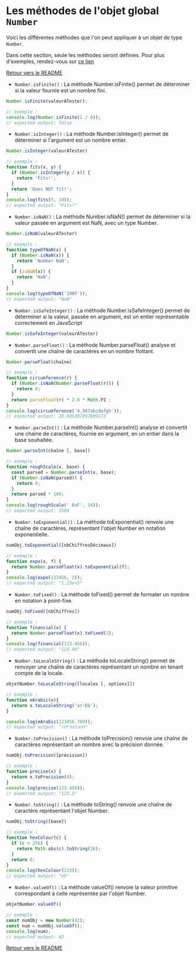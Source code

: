 # Les méthodes de l'objet global `Number`

Voici les différentes méthodes que l'on peut appliquer à un objet de type `Number`.

Dans cette section, seule les méthodes seront définies. Pour plus d'exemples, rendez-vous sur [ce lien](https://developer.mozilla.org/fr/docs/Web/JavaScript/Reference/Global_Objects/Number)

[Retour vers le README](https://github.com/CalcagnoLoic/aide_memoire/blob/main/README.md)

- `Number.isFinite()` : La méthode Number.isFinite() permet de déterminer si la valeur fournie est un nombre fini.
```js
Number.isFinite(valeurÀTester);

// exemple :
console.log(Number.isFinite(1 / 0));
// expected output: false
```

- `Number.isInteger()` : La méthode Number.isInteger() permet de déterminer si l'argument est un nombre entier.

```js
Number.isInteger(valeurÀTester)

// exemple :
function fits(x, y) {
  if (Number.isInteger(y / x)) {
    return 'Fits!';
  }
  return 'Does NOT fit!';
}
console.log(fits(5, 10));
// expected output: "Fits!"
```

- `Number.isNaN()` : La méthode Number.isNaN() permet de déterminer si la valeur passée en argument est NaN, avec un type Number. 

```js
Number.isNaN(valeurÀTester)

// exemple :
function typeOfNaN(x) {
  if (Number.isNaN(x)) {
    return 'Number NaN';
  }
  if (isNaN(x)) {
    return 'NaN';
  }
}
console.log(typeOfNaN('100F'));
// expected output: "NaN"
```

- `Number.isSafeInteger()` : La méthode Number.isSafeInteger() permet de déterminer si la valeur, passée en argument, est un entier représentable correctement en JavaScript 

```js
Number.isSafeInteger(valeurÀTester)
```

- `Number.parseFloat()` : La méthode Number.parseFloat() analyse et convertit une chaîne de caractères en un nombre flottant. 

```js
Number.parseFloat(chaîne)

// exemple :
function circumference(r) {
  if (Number.isNaN(Number.parseFloat(r))) {
    return 0;
  }
  return parseFloat(r) * 2.0 * Math.PI ;
}
console.log(circumference('4.567abcdefgh'));
// expected output: 28.695307297889173
```

- `Number.parseInt()` : La méthode Number.parseInt() analyse et convertit une chaine de caractères, fournie en argument, en un entier dans la base souhaitée.

```js
Number.parseInt(chaîne [, base])

// exemple :
function roughScale(x, base) {
  const parsed = Number.parseInt(x, base);
  if (Number.isNaN(parsed)) {
    return 0;
  }
  return parsed * 100;
}
console.log(roughScale(' 0xF', 16));
// expected output: 1500
```

- `Number.toExponential()` : La méthode toExponential() renvoie une chaîne de caractères, représentant l'objet Number en notation exponentielle.

```js
numObj.toExponential([nbChiffresDécimaux])

// exemple :
function expo(x, f) {
  return Number.parseFloat(x).toExponential(f);
}
console.log(expo(123456, 2));
// expected output: "1.23e+5"
```

- `Number.toFixed()` : La méthode toFixed() permet de formater un nombre en notation à point-fixe.

```js
numObj.toFixed([nbChiffres])

// exemple :
function financial(x) {
  return Number.parseFloat(x).toFixed(2);
}
console.log(financial(123.456));
// expected output: "123.46"
```

- `Number.toLocaleString()` : La méthode toLocaleString() permet de renvoyer une chaîne de caractères représentant un nombre en tenant compte de la locale.

```js
objetNumber.toLocaleString([locales [, options]])

// exemple :
function eArabic(x){
  return x.toLocaleString('ar-EG');
}

console.log(eArabic(123456.789));
// expected output: "١٢٣٬٤٥٦٫٧٨٩"
```

- `Number.toPrecision()` : La méthode toPrecision() renvoie une chaîne de caractères représentant un nombre avec la précision donnée.

```js
numObj.toPrecision([précision])

// exemple :
function precise(x) {
  return x.toPrecision(4);
}
console.log(precise(123.456));
// expected output: "123.5"
```

- `Number.toString()` : La méthode toString() renvoie une chaîne de caractère représentant l'objet Number.

```js
numObj.toString([base])

// exemple :
function hexColour(c) {
  if (c < 256) {
    return Math.abs(c).toString(16);
  }
  return 0;
}
console.log(hexColour(233));
// expected output: "e9"
```

- `Number.valueOf()` : La méthode valueOf() renvoie la valeur primitive correspondant à celle représentée par l'objet Number.

```js
objetNumber.valueOf()

// exemple :
const numObj = new Number(42);
const num = numObj.valueOf();
console.log(num);
// expected output: 42
```

[Retour vers le README](https://github.com/CalcagnoLoic/aide_memoire/blob/main/README.md)

